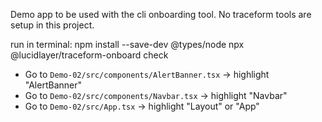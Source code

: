 Demo app to be used with the cli onboarding tool. No traceform tools are setup in this project.

run in terminal:
npm install --save-dev @types/node
npx @lucidlayer/traceform-onboard check


*   Go to `Demo-02/src/components/AlertBanner.tsx` -> highlight "AlertBanner"
*   Go to `Demo-02/src/components/Navbar.tsx` -> highlight "Navbar"
*   Go to `Demo-02/src/App.tsx` -> highlight "Layout" or "App"

